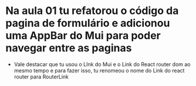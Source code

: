 # Na aula 01 tu refatorou o código da pagina de formulário e adicionou uma AppBar do Mui para poder navegar entre as paginas

- Vale destacar que tu usou o LInk do Mui e o Link do React router dom ao mesmo tempo e para fazer isso, tu renomeou o nome do Link do react router para RouterLink